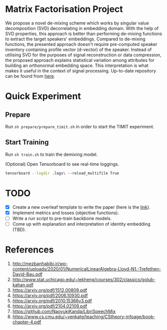 # Matrix Factorisation Project

We propose a novel de-mixing scheme which works by singular value decomposition (SVD) decorrelating in embedding domain. With the help of SVD properties, this approach is better than performing de-mixing functions to extract the target speakers' embeddings. Compared to de-mixing functions, the presented approach doesn't require pre-computed speaker inventory containing profile vector (d-vector) of the speaker. Instead of utilising SVD for the purposes of signal reconstruction or data compression, the proposed approach explains statistical variation among attributes for building an orthonormal embedding space. This interpretation is what makes it useful in the context of signal processing. Up-to-date repository can be found from [here](https://github.com/asifjalal/speaker-embedding-factorisation).

# Quick Experiment

## Prepare

Run `sh prepare/prepare_timit.sh` in order to start the TIMIT experiment.

## Start Training 

Run `sh train.sh` to train the demixing model.

(Optional) Open Tensorboard to see real-time loggings.

```bash
tensorboard --logdir .logs\ --reload_multifile True
```

# TODO

- [x] Create a new overleaf template to write the paper (here is the [link](https://www.overleaf.com/9817742265pvzhfnzxzhcq)).
- [x] Implement metrics and losses (objective functions).
- [ ] Write a run script to pre-train backbone models.
- [ ] Come up with explanation and interpretation of identity embedding (TBD).

# References

1. http://mezbanhabibi.ir/wp-content/uploads/2020/01/NumericalLinearAlgebra-Lloyd-N1.-Trefethen-David-Bau.pdf
2. http://www.stat.uchicago.edu/~lekheng/courses/302/classics/golub-kahan.pdf
3. https://arxiv.org/pdf/1512.00809.pdf
4. https://arxiv.org/pdf/2006.10930.pdf
5. https://arxiv.org/pdf/2010.15366v3.pdf
6. https://arxiv.org/pdf/2104.02109.pdf
7. https://github.com/NaoyukiKanda/LibriSpeechMix
8. https://www.cs.cmu.edu/~venkatg/teaching/CStheory-infoage/book-chapter-4.pdf
